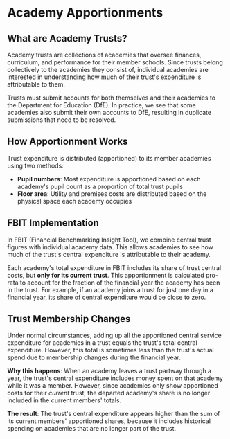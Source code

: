 # Academy Apportionments

## What are Academy Trusts?

Academy trusts are collections of academies that oversee finances, curriculum, and performance for their member schools. Since trusts belong collectively to the academies they consist of, individual academies are interested in understanding how much of their trust's expenditure is attributable to them.

Trusts must submit accounts for both themselves and their academies to the Department for Education (DfE). In practice, we see that some academies also submit their own accounts to DfE, resulting in duplicate submissions that need to be resolved.

## How Apportionment Works

Trust expenditure is distributed (apportioned) to its member academies using two methods:

- **Pupil numbers**: Most expenditure is apportioned based on each academy's pupil count as a proportion of total trust pupils
- **Floor area**: Utility and premises costs are distributed based on the physical space each academy occupies

## FBIT Implementation

In FBIT (Financial Benchmarking Insight Tool), we combine central trust figures with individual academy data. This allows academies to see how much of the trust's central expenditure is attributable to their academy.

Each academy's total expenditure in FBIT includes its share of trust central costs, but **only for its current trust**. This apportionment is calculated pro-rata to account for the fraction of the financial year the academy has been in the trust. For example, if an academy joins a trust for just one day in a financial year, its share of central expenditure would be close to zero.

## Trust Membership Changes

Under normal circumstances, adding up all the apportioned central service expenditure for academies in a trust equals the trust's total central expenditure. However, this total is sometimes less than the trust's actual spend due to membership changes during the financial year.

**Why this happens**: When an academy leaves a trust partway through a year, the trust's central expenditure includes money spent on that academy while it was a member. However, since academies only show apportioned costs for their *current* trust, the departed academy's share is no longer included in the current members' totals.

**The result**: The trust's central expenditure appears higher than the sum of its current members' apportioned shares, because it includes historical spending on academies that are no longer part of the trust.